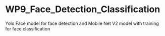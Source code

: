 # WP9_Face_Detection_Classification
 Yolo Face model for face detection and Mobile Net V2 model with training for face classification
